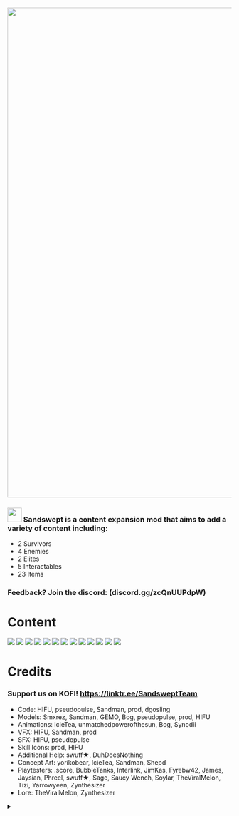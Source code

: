 # <a href="https://discord.gg/zcQnUUPdpW"><img src="https://i.postimg.cc/Qxwf7yLw/booook-1.gif" width="1100"/></a>
### <img src="https://i.postimg.cc/T3FJSHfy/sandsw-ept-Icon.png" width="32"/> Sandswept is a content expansion mod that aims to add a variety of content including:
- 2 Survivors
- 4 Enemies
- 2 Elites
- 5 Interactables
- 23 Items

### Feedback? Join the discord: (discord.gg/zcQnUUPdpW)

# Content

![](https://i.postimg.cc/4dQSXLCW/Divider-UI.png)
![](https://i.postimg.cc/4NFL7P7J/Ranger-UI-1.png)
![](https://i.postimg.cc/4dQSXLCW/Divider-UI.png)
![](https://i.postimg.cc/ZKqs52q7/VOLTUI-1.png)
![](https://i.postimg.cc/4dQSXLCW/Divider-UI.png)
![](https://i.postimg.cc/g2cPkVQ0/EnemyUI.png)
![](https://i.postimg.cc/4dQSXLCW/Divider-UI.png)
![](https://i.postimg.cc/X7kbbH2h/EliteUI.png)
![](https://i.postimg.cc/4dQSXLCW/Divider-UI.png)
![](https://i.postimg.cc/pVC1xRP5/Interactable-UI-1.png)
![](https://i.postimg.cc/4dQSXLCW/Divider-UI.png)
![](https://i.postimg.cc/Gt4MqT60/Item-UI-4.png)
![](https://i.postimg.cc/4dQSXLCW/Divider-UI.png)

# Credits

### Support us on KOFI! https://linktr.ee/SandsweptTeam

- Code: HIFU, pseudopulse, Sandman, prod, dgosling
- Models: Smxrez, Sandman, GEMO, Bog, pseudopulse, prod, HIFU
- Animations: IcieTea, unmatchedpowerofthesun, Bog, Synodii
- VFX: HIFU, Sandman, prod
- SFX: HIFU, pseudopulse
- Skill Icons: prod, HIFU
- Additional Help: swuff★, DuhDoesNothing
- Concept Art: yorikobear, IcieTea, Sandman, Shepd
- Playtesters: .score, BubbleTanks, Interlink, JimKas, Fyrebw42, James, Jaysian, Phreel, swuff★, Sage, Saucy Wench, Soylar, TheViralMelon, Tizi, Yarrowyeen, Zynthesizer
- Lore: TheViralMelon, Zynthesizer

<details><summary></summary>

<img src="https://i.postimg.cc/7Z94LTYD/true50.png"/>
<br>
<img src="https://i.postimg.cc/qRhHQbcM/rework-Idea4.png"/>
<br>
<img src="https://i.postimg.cc/T3fGGcxC/true51.png"/>
<br>
<img src="https://i.postimg.cc/3wbHX5vc/WHATT.png"/>
<br>
<img src="https://i.postimg.cc/Jn3mqFdR/imageeee.png"/>
<br>
<img src="https://i.postimg.cc/brNXRwtR/brainrot.png"/>
<br>
<img src="https://i.postimg.cc/tCwfs52k/true.png"/>
<br>
<img src="https://i.postimg.cc/WpfYy8LV/eaea.png"/>
<br>
<img src="https://i.postimg.cc/bJfSrKtP/misinformation.png"/>
<br>
<img src="https://i.postimg.cc/9Xb0rQKd/sandsw-eptdevelopmentteam.png"/>
<br>
<img src="https://i.postimg.cc/FKfyBPPS/megarex.png"/>
<br>

</details>
